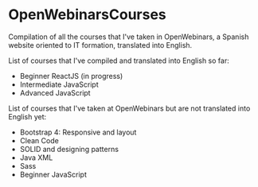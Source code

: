 # OpenWebinarsCourses
Compilation of all the courses that I've taken in OpenWebinars, a Spanish website oriented to IT formation, translated into English. 

List of courses that I've compiled and translated into English so far:

- Beginner ReactJS (in progress)
- Intermediate JavaScript
- Advanced JavaScript

List of courses that I've taken at OpenWebinars but are not translated into English yet:

- Bootstrap 4: Responsive and layout 
- Clean Code 
- SOLID and designing patterns
- Java XML
- Sass 
- Beginner JavaScript

